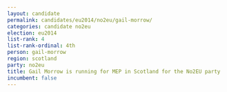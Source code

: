 ```yaml
---
layout: candidate
permalink: candidates/eu2014/no2eu/gail-morrow/
categories: candidate no2eu
election: eu2014
list-rank: 4
list-rank-ordinal: 4th
person: gail-morrow
region: scotland
party: no2eu
title: Gail Morrow is running for MEP in Scotland for the No2EU party
incumbent: false
---
```

